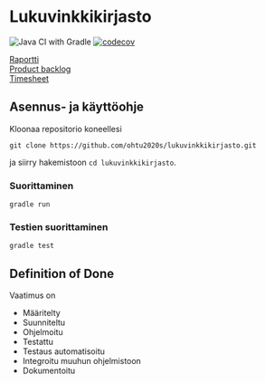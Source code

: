 # Lukuvinkkikirjasto

![Java CI with Gradle](https://github.com/ohtu2020s/lukuvinkkikirjasto/workflows/Java%20CI%20with%20Gradle/badge.svg)
[![codecov](https://codecov.io/gh/ohtu2020s/lukuvinkkikirjasto/branch/master/graph/badge.svg?token=GelOd9Hq5J)](https://codecov.io/gh/ohtu2020s/lukuvinkkikirjasto)

[Raportti](https://github.com/ohtu2020s/lukuvinkkikirjasto/blob/master/raportti.md)  
[Product backlog](https://github.com/ohtu2020s/lukuvinkkikirjasto/projects/1)  
[Timesheet](https://docs.google.com/spreadsheets/d/1SteACe8_qmBHzrWej1TwJuCKEYG3UmCVeDvXcHhJJzQ/edit#gid=0)

## Asennus- ja käyttöohje

Kloonaa repositorio koneellesi

````
git clone https://github.com/ohtu2020s/lukuvinkkikirjasto.git
````

ja siirry hakemistoon `cd lukuvinkkikirjasto`.

### Suorittaminen


````
gradle run
````

### Testien suorittaminen

````
gradle test
````

## Definition of Done

Vaatimus on

* Määritelty
* Suunniteltu
* Ohjelmoitu
* Testattu
* Testaus automatisoitu
* Integroitu muuhun ohjelmistoon
* Dokumentoitu
   
